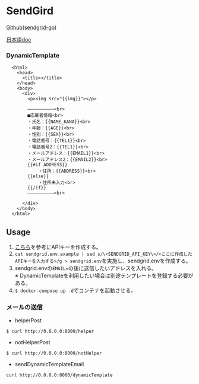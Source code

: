 # SendGird

[Github(sendgrid-go)](https://github.com/sendgrid/sendgrid-go)

[日本語doc](https://sendgrid.kke.co.jp/docs/API_Reference/Web_API_v3/index.html)

### DynamicTemplate
```
  <html>
    <head>
      <title></title>
    </head>
    <body>
      <div>
        <p><img src="{{img}}"></p>

        ――――――――――<br>
        ■応募者情報<br>
        ・氏名：{{NAME_KANA}}<br>
        ・年齢：{{AGE}}<br>
        ・性別：{{SEX}}<br>
        ・電話番号：{{TEL1}}<br>
        ・電話番号2：{{TEL1}}<br>
        ・メールアドレス：{{EMAIL1}}<br>
        ・メールアドレス2：{{EMAIL2}}<br>
        {{#if ADDRESS}}
            ・住所：{{ADDRESS}}<br>
        {{else}}
            ・住所未入力<br>
        {{/if}}
        ――――――――――<br>

      </div>
    </body>
  </html>
```

## Usage
1. [こちら](https://sendgrid.kke.co.jp/blog/?p=11818)を参考にAPIキーを作成する。
2. `cat sendgrid.env.example | sed s/\<SENDGRID_API_KEY\>/<ここに作成したAPIキーを入力する>/g > sendgrid.env`を実施し、sendgrid.envを作成する。
3. sendgrid.envの`EMAIL=`の後に送信したいアドレスを入れる。  
※ DynamicTemplateを利用したい場合は別途テンプレートを登録する必要がある。
4. `$ docker-compose up -d`でコンテナを起動させる。

### メールの送信
- helperPost
```
$ curl http://0.0.0.0:8000/helper
```

- notHelperPost
```
$ curl http://0.0.0.0:8000/notHelper
```

- sendDynamicTemplateEmail
```
curl http://0.0.0.0:8000/dynamicTemplate
```
